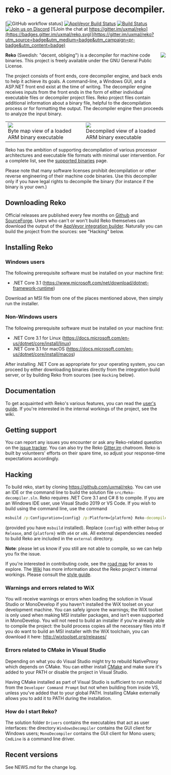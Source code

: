 
# reko - a general purpose decompiler.

[![GitHub workflow status](https://github.com/uxmal/reko/workflows/Reko/badge.svg)]
[![AppVeyor Build Status](https://ci.appveyor.com/api/projects/status/github/uxmal/reko?branch=master&svg=true)](https://ci.appveyor.com/project/uxmal/reko)
 [![Build Status](https://travis-ci.org/uxmal/reko.svg?branch=master)](https://travis-ci.org/uxmal/reko) 
 [![Join us on Discord](https://img.shields.io/static/v1?link=https://discord.gg/9PMWVxEjqr&message=Join%20Discord&logo=discord&style=flat&color=107090&labelColor=5E5E5E&label=&logoColor=white)](https://discord.gg/9PMWVxEjqr)
 [![Join the chat at https://gitter.im/uxmal/reko](https://badges.gitter.im/uxmal/reko.svg)](https://gitter.im/uxmal/reko?utm_source=badge&utm_medium=badge&utm_campaign=pr-badge&utm_content=badge)

 
<img align="right" src="web/images/reko.png" /> 

**Reko** (Swedish: "decent, obliging") is a decompiler for machine code binaries.
This project is freely available under the GNU General Public License.

The project consists of front ends, core decompiler engine, and back
ends to help it achieve its goals.  A command-line, a Windows GUI,
and a ASP.NET front end exist at the time of writing.  The decompiler
engine receives inputs from the front ends in the form of either
individual executable files or decompiler project files. Reko
project files contain additional information about a binary file,
helpful to the decompilation process or for formatting the output.
The decompiler engine then proceeds to analyze the input binary.

<table>
    <tr>
        <td>
            <a href="doc/img/mem-map-full.png"><img src="doc/img/mem-map-640.png" border="0" /></a><br />
            Byte map view of a loaded ARM binary executable
        </td>
        <td>
            <a href="doc/img/structure-full.png"><img src="doc/img/structure-640.png" border="0" /></a><br />
            Decompiled view of a loaded ARM binary executable
        </td>
    </tr>
</table>

Reko has the ambition of supporting decompilation of various 
processor architectures and executable file formats with minimal user
intervention. For a complete list, see the
[supported binaries](https://github.com/uxmal/reko/wiki/Supported-binaries) 
page.

Please note that many software licenses prohibit decompilation or
other reverse engineering of their machine code binaries. Use this
decompiler only if you have legal rights to decompile the binary
(for instance if the binary is your own.)

## Downloading Reko

Official releases are published every few months on [Github](https://github.com/uxmal/reko/releases)
and [SourceForge](https://sourceforge.net/projects/decompiler/files/). 
Users who can't or won't build Reko themselves can download the output
of the [AppVeyor integration builder](https://ci.appveyor.com/project/uxmal/reko/build/artifacts).
Naturally you can build the project from the sources: see "Hacking" 
below.

## Installing Reko

### Windows users

The following prerequisite software must be installed on your machine first:
* .NET Core 3.1 (https://www.microsoft.com/net/download/dotnet-framework-runtime)

Download an MSI file from one of the places mentioned above, then simply run
the installer.

### Non-Windows users

The following prerequisite software must be installed on your machine first:
* .NET Core 3.1 for Linux (https://docs.microsoft.com/en-us/dotnet/core/install/linux)
* .NET Core 3.1 for macOS (https://docs.microsoft.com/en-us/dotnet/core/install/macos)

After installing .NET Core as appropriate for your operating system, you can proceed 
by either downloading binaries directly from the integration build server, or by 
building Reko from sources (see `Hacking` below).

## Documentation

To get acquainted with Reko's various features, you can read the 
[user's guide](doc/guide/reko.md). If you're interested in the internal workings
of the project, see the wiki.

## Getting support

You can report any issues you encounter or ask any Reko-related question
on the [issue tracker](https://github.com/uxmal/reko/issues).
You can also try the Reko [Gitter.im](https://gitter.im/uxmal/reko)
chatroom. Reko is built by volunteers' efforts on their
spare time, so adjust your response-time expectations accordingly.

## Hacking

To build reko, start by cloning https://github.com/uxmal/reko. You
can use an IDE or the command line to build the solution file
`src/Reko-decompiler.sln`. Reko requires .NET Core 3.1 and C# 8
to compile. If you are an Windows IDE user, use Visual Studio 2019 or
VS Code. If you wish to build using the command line, use the command

```cmd
msbuild /p:Configuration={config} /p:Platform={platform} Reko-decompiler.sln
```
(provided you have ```msbuild``` installed). Replace `{config}` with either
`Debug` or `Release`, and `{platform}` with `x64` or `x86`. All external
dependencies needed to build Reko are included in the `external` directory.

**Note**: please let us know if you still are not able to compile,
so we can help you fix the issue.

If you're interested in contributing code, see the
[road map](https://github.com/uxmal/reko/wiki/Roadmap) for areas to explore.
The [Wiki](https://github.com/uxmal/reko/wiki) has more information
about the Reko project's internal workings. Please consult the
 [style guide](https://github.com/uxmal/reko/blob/master/doc/style.md).

### Warnings and errors related to WiX

You will receive warnings or errors when loading the solution in Visual Studio
or MonoDevelop if you haven't installed the WiX toolset on your
development machine. You can safely ignore the warnings; the WiX
toolset is only used when making MSI installer packages, and isn't even
supported in MonoDevelop. You will not need to build an installer if
you're already able to compile the project: the build process copies
all the necessary files into If you do want to build an MSI installer
with the WiX toolchain, you can download it here:
http://wixtoolset.org/releases/

### Errors related to CMake in Visual Studio

Depending on what you do Visual Studio might try to rebuild NativeProxy which
depends on CMake. You can either install [CMake](https://cmake.org/download/)
and make sure it's added to your PATH or disable the project in Visual Studio.

Having CMake installed as part of Visual Studio is sufficient to run msbuild
from the `Developer Command Prompt` but not when building from inside VS,
unless you've added that to your global PATH. Installing CMake externally allows
you to add it to PATH during the installation.

### How do I start Reko?

The solution folder `Drivers` contains the executables that act
as user interfaces: the directory `WindowsDecompiler` contains
the GUI client for Windows users; `MonoDecompiler` contains the GUI
client for Mono users; `CmdLine` is a command line driver.

## Recent versions

See NEWS.md for the change log.
